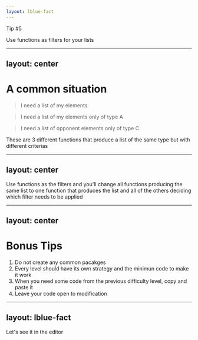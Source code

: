 ```yaml
---
layout: lblue-fact
---
```


Tip #5

Use functions as filters for your lists

---
layout: center
---

# A common situation

> I need a list of my elements

> I need a list of my elements only of type A

> I need a list of opponent elements only of type C

These are 3 different functions that produce a list of the same type but with different criterias

---
layout: center
---

Use functions as the filters and you'll change all functions producing the same list to one function that produces the list and all of the others deciding which filter needs to be applied

---
layout: center
---

# Bonus Tips

1. Do not create any common pacakges
2. Every level should have its own strategy and the minimun code to make it work
3. When you need some code from the previous difficulty level, copy and paste it
4. Leave your code open to modification

---
layout: lblue-fact
---

Let's see it in the editor